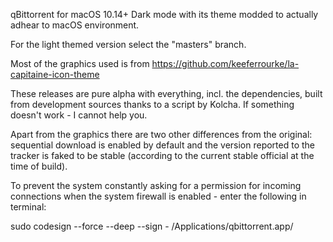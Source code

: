 qBittorrent for macOS 10.14+ Dark mode with its theme modded to actually adhear to macOS environment.

For the light themed version select the "masters" branch.

Most of the graphics used is from https://github.com/keeferrourke/la-capitaine-icon-theme

These releases are pure alpha with everything, incl. the dependencies, built from development sources thanks to a script by Kolcha. If something doesn't work - I cannot help you.

Apart from the graphics there are two other differences from the original: sequential download is enabled by default and the version reported to the tracker is faked to be stable (according to the current stable official at the time of build).

To prevent the system constantly asking for a permission for incoming connections when the system firewall is enabled - enter the following in terminal:

sudo codesign --force --deep --sign - /Applications/qbittorrent.app/
